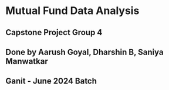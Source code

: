 # Mutual Fund Data Analysis
## Capstone Project Group 4
## Done by Aarush Goyal, Dharshin B, Saniya Manwatkar
## Ganit - June 2024 Batch
